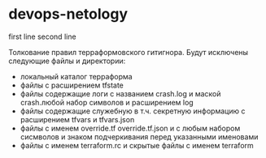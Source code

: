 # devops-netology
first line
second line

Толкование правил терраформовского гитигнора.
Будут исключены следующие файлы и директории:
- локальный каталог терраформа
- файлы с расширением tfstate
- файлы содержащие логи с названием crash.log и маской crash.любой набор 
  символов и расширением log
- файлы содержащие служебную в т.ч. секретную информацию с расширением 
  tfvars и tfvars.json
- файлы с именем override.tf override.tf.json и с любым набором сисмволов и
  знаком подчеркивания перед указанными именовами
- файлы с именем terraform.rc и скрытые файлы с именем terraform



 
 
